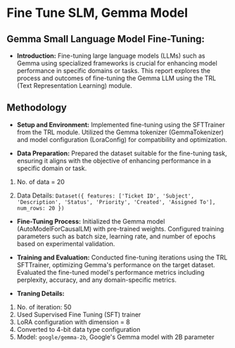 # Fine Tune SLM, Gemma Model

## Gemma Small Language Model Fine-Tuning:

- **Introduction:**
Fine-tuning large language models (LLMs) such as Gemma using specialized frameworks is 
crucial for enhancing model performance in specific domains or tasks. This report explores
the process and outcomes of fine-tuning the Gemma LLM using the TRL (Text Representation Learning) module.

## Methodology

- **Setup and Environment:**
Implemented fine-tuning using the SFTTrainer from the TRL module.
Utilized the Gemma tokenizer (GemmaTokenizer) and model configuration (LoraConfig) for 
compatibility and optimization.

- **Data Preparation:**
Prepared the dataset suitable for the fine-tuning task, ensuring it aligns with the 
objective of enhancing performance in a specific domain or task.

1. No. of data = 20

2. Data Details: `Dataset({
    	features: ['Ticket ID', 'Subject', 'Description', 'Status', 'Priority', 'Created', 'Assigned To'],
    	num_rows: 20
	})`

- **Fine-Tuning Process:**
Initialized the Gemma model (AutoModelForCausalLM) with pre-trained weights. Configured training 
parameters such as batch size, learning rate, and number of epochs based on experimental validation.

- **Training and Evaluation:**
Conducted fine-tuning iterations using the TRL SFTTrainer, optimizing Gemma's performance on the target dataset.
Evaluated the fine-tuned model's performance metrics including perplexity, accuracy, and any domain-specific metrics.

- **Traning Details:**

1. No. of iteration: 50
2. Used Supervised Fine Tuning (SFT) trainer
3. LoRA configuration with dimension = 8
4. Converted to 4-bit data type configuration
5. Model: `google/gemma-2b`, Google's Gemma model with 2B parameter

